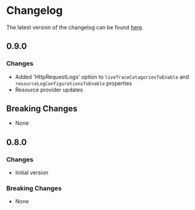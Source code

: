 # Changelog

The latest version of the changelog can be found [here](/Azure/bicep-registry-modules/blob/main/avm/res/signal-r-service/signal-r/CHANGELOG.md).

## 0.9.0

### Changes

- Added 'HttpRequestLogs' option to `liveTraceCatagoriesToEnable` and `resourceLogConfigurationsToEnable` properties
- Resource provider updates

## Breaking Changes

- None

## 0.8.0

### Changes

- Initial version

### Breaking Changes

- None
